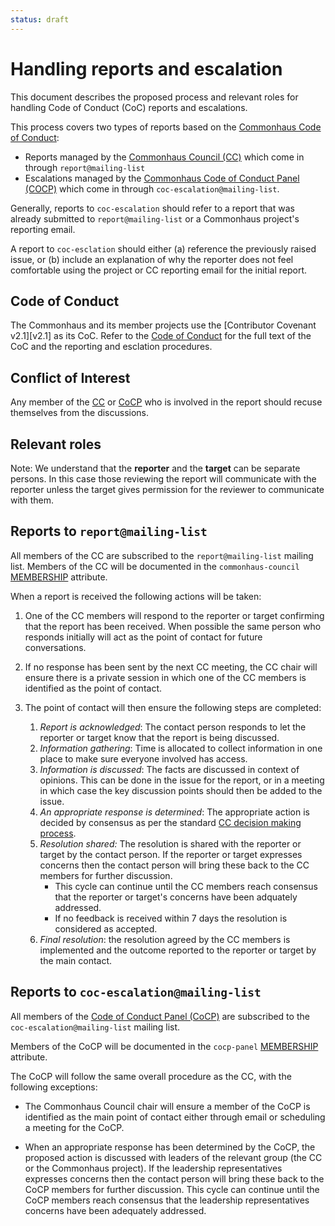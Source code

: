 ```yaml
---
status: draft
---
```

# Handling reports and escalation

This document describes the proposed process and relevant roles for handling Code of Conduct (CoC) reports and escalations.

This process covers two types of reports based on the [Commonhaus Code of Conduct](../CODE_OF_CONDUCT.md):

* Reports managed by the [Commonhaus Council (CC)][cc] which come in through `report@mailing-list`
* Escalations managed by the [Commonhaus Code of Conduct Panel (COCP)][cocp] which come in through `coc-escalation@mailing-list`.

Generally, reports to `coc-escalation` should refer to a report that was already submitted to `report@mailing-list` or a Commonhaus project's reporting email.

A report to `coc-esclation` should either (a) reference the previously raised issue, or (b) include an explanation of why the reporter does not feel comfortable using the project or CC reporting email for the initial report.

[cc]: ../COUNCIL_CHARTER.md "Commonhaus Council"
[cc-dm]: ../COUNCIL_CHARTER.md#decision-making-and-voting
[coc]: ../CODE_OF_CONDUCT.md
[cocp]: #code-of-conduct-panel "Code of Conduct Panel"

## Code of Conduct

The Commonhaus and its member projects use the [Contributor Covenant v2.1][v2.1] as its CoC. Refer to the [Code of Conduct][coc] for the full text of the CoC and the reporting and esclation procedures.

## Conflict of Interest

Any member of the [CC][cc] or [CoCP][cocp] who is involved in the report should recuse themselves from the discussions.

## Relevant roles

Note: We understand that the **reporter** and the **target** can be separate persons. In this case those reviewing the report will communicate with the reporter unless the target gives permission for the reviewer to communicate with them.

## Reports to `report@mailing-list`

All members of the CC are subscribed to the `report@mailing-list` mailing list. Members of the CC will be documented in the `commonhaus-council` [MEMBERSHIP](MEMBERSHIP.yaml) attribute.

When a report is received the following actions will be taken:

1. One of the CC members will respond to the reporter or target confirming that the report has been received. When possible the same person who responds initially will act as the point of contact for future conversations.

2. If no response has been sent by the next CC meeting, the CC chair will ensure there is a private session in which one of the CC members is identified as the point of contact.

3. The point of contact will then ensure the following steps are completed:

   1. *Report is acknowledged*: The contact person responds to let the reporter or target know that the report is being discussed.
   2. *Information gathering*: Time is allocated to collect information in one place to make sure everyone involved has access.
   3. *Information is discussed*: The facts are discussed in context of opinions. This can be done in the issue for the report, or in a meeting in which case the key discussion points should then be added to the issue.
   4. *An appropriate response is determined*: The appropriate action is decided by consensus as per the standard [CC decision making process][cc-dm].
   5. *Resolution shared:* The resolution is shared with the reporter or target by the contact person. If the reporter or target expresses concerns then the contact person will bring these back to the CC members for further discussion. 
       - This cycle can continue until the CC members reach consensus that the reporter or target's concerns have been adquately addressed. 
       - If no feedback is received within 7 days the resolution is considered as accepted.
   6. *Final resolution*: the resolution agreed by the CC members is implemented and the outcome reported to the reporter or target by the main contact.

## Reports to `coc-escalation@mailing-list`

All members of the [Code of Conduct Panel (CoCP)][cocp]
are subscribed to the `coc-escalation@mailing-list` mailing list. 

Members of the CoCP will be documented in the `cocp-panel` [MEMBERSHIP](MEMBERSHIP.yaml) attribute.

The CoCP will follow the same overall procedure as the CC, with the following exceptions: 

- The Commonhaus Council chair will ensure a member of the CoCP is identified as the main point of contact either through email or scheduling a meeting for the CoCP.

- When an appropriate response has been determined by the CoCP, the proposed action is discussed with leaders of the relevant group (the CC or the Commonhaus project). If the leadership representatives expresses concerns then the contact person will bring these back to the CoCP members for further discussion. This cycle can continue until the CoCP members reach consensus that the leadership representatives concerns have been adequately addressed.

